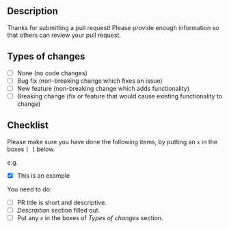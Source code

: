 ## Description

<!-- Explain this change, e.g. "this pull request [implements, fixes, changes]...". -->
Thanks for submitting a pull request! Please provide enough information so that others can review your pull request.

## Types of changes

<!--- What types of changes does your code introduce? Put an `x` in all the boxes that apply: -->
- [ ] None (no code changes)
- [ ] Bug fix (non-breaking change which fixes an issue)
- [ ] New feature (non-breaking change which adds functionality)
- [ ] Breaking change (fix or feature that would cause existing functionality to change)

## Checklist

Please make sure you have done the following items, by putting an `x` in the boxes `[ ]` below.

e.g. 
- [x] This is an example

You need to do:
- [ ] PR title is short and descriptive.
- [ ] _Description_ section filled out.
- [ ] Put any `x` in the boxes of _Types of changes_ section.

